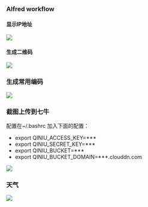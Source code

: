 
### Alfred workflow 

#### 显示IP地址

![](http://ww1.sinaimg.cn/large/79565610gw1euwl6sda3yj20ye086js8.jpg)

#### 生成二维码

![](http://ww4.sinaimg.cn/large/79565610gw1euwl8xcyicj20ya0a4abi.jpg)

### 生成常用编码

![](http://ww2.sinaimg.cn/large/79565610gw1euwlag8b0sj20yu0es0vg.jpg)

### 截图上传到七牛

配置在~/.bashrc 加入下面的配置：

* export QINIU_ACCESS_KEY=***
* export QINIU_SECRET_KEY=***
* export QINIU_BUCKET=***
* export QINIU_BUCKET_DOMAIN=***.clouddn.com


![](http://ww4.sinaimg.cn/large/79565610gw1euwpvaew31j20xs09u0tj.jpg)

### 天气

![](http://ww2.sinaimg.cn/large/79565610gw1euz2iww4ctj20xu0kytcp.jpg)